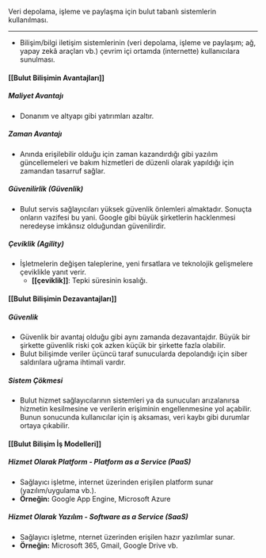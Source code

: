 Veri depolama, işleme ve paylaşma için bulut tabanlı sistemlerin kullanılması.

---

- Bilişim/bilgi iletişim sistemlerinin (veri depolama, işleme ve paylaşım; ağ, yapay zekâ araçları vb.) çevrim içi ortamda (internette) kullanıcılara sunulması.
#### [[Bulut Bilişimin Avantajları]]
##### Maliyet Avantajı
- Donanım ve altyapı gibi yatırımları azaltır.
##### Zaman Avantajı
- Anında erişilebilir olduğu için zaman kazandırdığı gibi yazılım güncellemeleri ve bakım hizmetleri de düzenli olarak yapıldığı için zamandan tasarruf sağlar.
##### Güvenilirlik (Güvenlik)
- Bulut servis sağlayıcıları yüksek güvenlik önlemleri almaktadır. Sonuçta onların vazifesi bu yani. Google gibi büyük şirketlerin hacklenmesi neredeyse imkânsız olduğundan güvenilirdir.
##### Çeviklik (Agility)
- İşletmelerin değişen taleplerine, yeni fırsatlara ve teknolojik gelişmelere çeviklikle yanıt verir.
	- **[[çeviklik]]**: Tepki süresinin kısalığı.
#### [[Bulut Bilişimin Dezavantajları]]
##### Güvenlik
- Güvenlik bir avantaj olduğu gibi aynı zamanda dezavantajdır. Büyük bir şirkette güvenlik riski çok azken küçük bir şirkette fazla olabilir. 
- Bulut bilişimde veriler üçüncü taraf sunucularda depolandığı için siber saldırılara uğrama ihtimali vardır.
##### Sistem Çökmesi
- Bulut hizmet sağlayıcılarının sistemleri ya da sunucuları arızalanırsa hizmetin kesilmesine ve verilerin erişiminin engellenmesine yol açabilir. Bunun sonucunda kullanıcılar için iş aksaması, veri kaybı gibi durumlar ortaya çıkabilir.


#### [[Bulut Bilişim İş Modelleri]]
##### Hizmet Olarak Platform - Platform as a Service (PaaS)
- Sağlayıcı işletme, internet üzerinden erişilen platform sunar (yazılım/uygulama vb.).
- **Örneğin:** Google App Engine, Microsoft Azure
##### Hizmet Olarak Yazılım - Software as a Service (SaaS)
- Sağlayıcı işletme, nternet üzerinden erişilen hazır yazılımlar sunar.
- **Örneğin:** Microsoft 365, Gmail, Google Drive vb.
